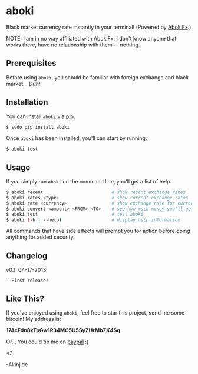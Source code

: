 # aboki

Black market currency rate instantly in your terminal! (Powered by
[AbokiFx](https://abokifx.com/).)

NOTE: I am in no way affiliated with AbokiFx. I don't know anyone that works there, have no relationship with them -- nothing.


## Prerequisites

Before using `aboki`, you should be familiar with foreign exchange and black market... *Duh!*


## Installation

You can install `aboki` via [pip](http://pip.readthedocs.org/en/latest/):

```bash
$ sudo pip install aboki
```

Once `aboki` has been installed, you'll can start by running:

```bash
$ aboki test
```

## Usage

If you simply run `aboki` on the command line, you'll get a list of help.

```bash
$ aboki recent                          # show recent exchange rates
$ aboki rates <type>                    # show current exchange rates
$ aboki rate <currency>                 # show exchange rate for currency
$ aboki convert <amount> <FROM> <TO>    # see how much money you'll get if you sell
$ aboki test                            # test aboki
$ aboki (-h | --help)                   # display help information
```

All commands that have side effects will prompt you for action before doing anything for added security.

## Changelog

v0.1: 04-17-2013

    - First release!


## Like This?

If you've enjoyed using `aboki`, feel free to star this project, send me some bitcoin!  My address
is:

**17AcFdn8kTpGw1R34MC5U5SyZHrMbZK4Sq**

Or...  You could tip me on [paypal](https://www.paypal.me/akinjide) :)

<3

-Akinjide
